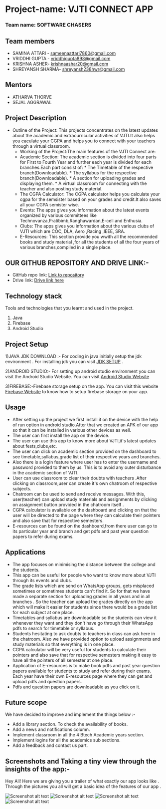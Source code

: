 # Project-name: VJTI CONNECT APP

### Team name: SOFTWARE CHASERS

## Team members
* SAMINA ATTARI - sameenaattari7860@gmail.com
* VRIDDHI GUPTA - vriddhigupta898@gmail.com
* KRISHNA ASHER- krishnaashar20@gmail.com
* SHREYANSH SHARMA- shreyansh238hwr@gmail.com

## Mentors
* ATHARVA THORVE
* SEJAL AGGRAWAL 

## Project Description
* Outline of the Project: This projects concentrates on the latest updates about the academic and extracurricular activities of VJTI.It also helps you caculate your CGPA and  helps you to connect with your teachers through a virtual classroom.
    * Working of the Project:The main features of the VJTI Connect are:
    * Academic Section: The academic section is divided into four parts for First to Fourth Year and further each year is divided for each branches.Each part consist of:
                        * The Timetable of the respective branch(Downloadable).
                        * The syllabus for the respective branch(Downloadable).
                        * A section for uploading grades and displaying them.
                        * A virtual classroom for connecting with the teacher and also posting study material.
    * The CGPA Calculator: The CGPA calculator helps you calculate your cgpa for the semsister based on your grades and credit.It also saves all your CGPA semister wise.
    * Events: The apps gives you information about the latest events organized by various committees like Technovanza,Pratibimb,Ranghawardan,E-cell and Enthusia.
    * Clubs: The apps gives you information about the various clubs of VJTI which are COC, DLA, Aero ,Racing ,IEEE, SRA.
    * E-Resources: This section provide you wwith all the recommended books and study material ,for all the students of all the four years of various branches,compiled in                         a single place.


               
                             
## OUR GITHUB REPOSITORY AND DRIVE LINK:-
* GitHub repo link: [Link to repository](https://github.com/Vriddhigupta/Software_Chasers)
* Drive link: [Drive link here](https://drive.google.com/folderview?id=1jqrn7RCPp6Mun4RtVmA5sA4o7uDrcnpA)

## Technology stack

Tools and technologies that you learnt and used in the project.

1. Java
2. Firebase
3. Android Studio

## Project Setup

1)JAVA JDK DOWNLOAD :-
For coding in java initially setup the jdk environment . For installing jdk you can visit [JDK SETUP](https://www.oracle.com/java/technologies/javase-downloads.html) .

2)ANDROID STUDIO:-
For setting up android studio  environment you can visit the Android Studio Website. You can visit [Android Studio Website](https://developer.android.com/studio)

3)FIREBASE:-Firebase storage setup on the app. You can visit this website [Firebase Website](https://androidjson.com/integrate-firebase-project-android-studio/)
 to know how to setup firebase storage on your app.
## Usage
* After setting up the project we first install it on the device with the help of run option in android studio.After that we created an APK of our app so that it can be installed in various other devices as well. 
* The user can first install the app on the device.
* The user can use this app to know more about VJTI,it's latest updates about fests,clubs,etc.
* The user can click on academic section provided on the dashboard to see timetable,syllabus,grade list of their respective years and branches.
* Also there is a login feature where user has to enter the username and password provided to them by us. This is to avoid any outer disturbance in the academic section of VJTI.
* User can use classroom to clear their doubts with teachers .After clicking on classroom,user can create it's own chatroom of respective subjects.
* Chatroom can be used to send and receive messages. With this, user(teacher) can upload study materials and assignments by clicking on assignment button provided in the chatroom itself .
* CGPA calculator is available on the dashboard and clicking on that the user will be directed to the page where they can calculate their pointers and also save that for respective semesters.
* E-resources can be found on the dashboard,from there user can go to its particular year and branch and get pdfs and past year question papers to refer during exams.

## Applications
* The app focuses on minimising the distance between the college and the students. 
* This app can be useful for people who want to know more about VJTI through its events and clubs. 
* The grade lists which are send on WhatsApp groups, gets misplaced sometimes or sometimes students can't find it. So for that we have made a separate section for uploading grades in all years and in all branches . So the teacher can upload the grades directly on the app which will make it easier for students since there would be a grade list for each subject at one place.
* Timetables and syllabus are downloadable so the students can view it whenever they want and they don't have go through their WhatsApp pdfs to search for timetable or syllabus.
* Students hesitating to ask doubts to teachers in class can ask here in the chatroom. Also we have provided option to upload assignments and study materials so that everything is in one place.
* CGPA calculator will be very useful for students to calculate their pointers and also save that for respective semesters making it easy to have all the pointers of all semester at one place.
* Application of E-resources is to make book pdfs and past year question papers available for students to study and refer during their exams. Each year have their own E-resources page where they can get and upload pdfs and question papers.
* Pdfs and question papers are downloadable as you click on it. 

## Future scope
We have decided to improve and implement the things below :-

* Add a library section. To check the availability of books.
* Add a news and notifications column. 
* Implement classroom in all the 4 Btech Academic years section. 
* Implement logins for all the academics sub sections.
* Add a feedback and contact us part.

## Screenshots and Taking a tiny view through the insights of the app:-
Hey All! Here we are giving you a trailer of what exactly our app looks like . Through the pictures you all will get a basic idea of the features of our app .


![Screenshot alt text](https://github.com/SaminaAttari786/myappsample/blob/master/WhatsApp%20Image%202020-07-07%20at%2012.58.37%20(2).jpeg)
![Screenshot alt text](https://github.com/SaminaAttari786/myappsample/blob/master/WhatsApp%20Image%202020-07-07%20at%2012.58.37%20(3).jpeg)
![Screenshot alt text](https://github.com/SaminaAttari786/myappsample/blob/master/WhatsApp%20Image%202020-07-07%20at%2012.58.37%20(4).jpeg)
![Screenshot alt text](https://github.com/SaminaAttari786/myappsample/blob/master/WhatsApp%20Image%202020-07-07%20at%2012.58.37%20(1).jpeg)

